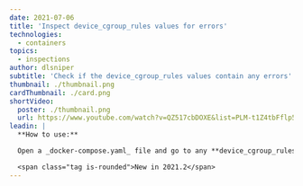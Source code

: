 ```yaml
---
date: 2021-07-06
title: 'Inspect device_cgroup_rules values for errors'
technologies:
  - containers
topics:
  - inspections
author: dlsniper
subtitle: 'Check if the device_cgroup_rules values contain any errors'
thumbnail: ./thumbnail.png
cardThumbnail: ./card.png
shortVideo:
  poster: ./thumbnail.png
  url: https://www.youtube.com/watch?v=QZ517cbDOXE&list=PLM-t1Z4tbFflp57RnfgjXOdpOg6fLhs_q&index=20
leadin: |
  **How to use:**

  Open a _docker-compose.yaml_ file and go to any **device_cgroup_rules** value to see if it contains any messages or not.

  <span class="tag is-rounded">New in 2021.2</span>
---
```


